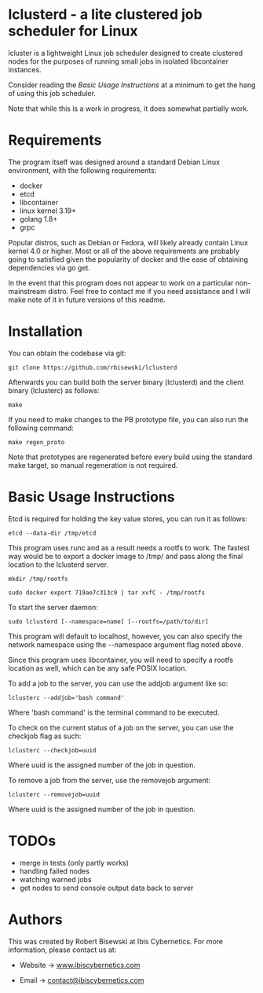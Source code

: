 # lclusterd - a lite clustered job scheduler for Linux

lcluster is a lightweight Linux job scheduler designed to create clustered
nodes for the purposes of running small jobs in isolated libcontainer
instances.

Consider reading the *Basic Usage Instructions* at a minimum to get the hang
of using this job scheduler.

Note that while this is a work in progress, it does somewhat partially work.

# Requirements

The program itself was designed around a standard Debian Linux environment,
with the following requirements:

* docker
* etcd 
* libcontainer 
* linux kernel 3.19+
* golang 1.8+
* grpc

Popular distros, such as Debian or Fedora, will likely already contain
Linux kernel 4.0 or higher. Most or all of the above requirements are
probably going to satisfied given the popularity of docker and the ease of
obtaining dependencies via go get.

In the event that this program does not appear to work on a particular
non-mainstream distro. Feel free to contact me if you need assistance
and I will make note of it in future versions of this readme.


# Installation

You can obtain the codebase via git:

    git clone https://github.com/rbisewski/lclusterd

Afterwards you can build both the server binary (lclusterd) and the client
binary (lclusterc) as follows:

    make

If you need to make changes to the PB prototype file, you can also run the
following command:

    make regen_proto

Note that prototypes are regenerated before every build using the standard
make target, so manual regeneration is not required.


# Basic Usage Instructions

Etcd is required for holding the key value stores, you can run it as
follows:

    etcd --data-dir /tmp/etcd


This program uses runc and as a result needs a rootfs to work. The fastest
way would be to export a docker image to /tmp/ and pass along the final
location to the lclusterd server. 

    mkdir /tmp/rootfs

    sudo docker export 719ae7c313c9 | tar xvfC - /tmp/rootfs


To start the server daemon:

    sudo lclusterd [--namespace=name] [--rootfs=/path/to/dir]

This program will default to localhost, however, you can also specify the
network namespace using the --namespace argument flag noted above.

Since this program uses libcontainer, you will need to specify a rootfs
location as well, which can be any safe POSIX location.


To add a job to the server, you can use the addjob argument like so:

    lclusterc --addjob='bash command'

Where 'bash command' is the terminal command to be executed.


To check on the current status of a job on the server, you can use the
checkjob flag as such:

    lclusterc --checkjob=uuid

Where uuid is the assigned number of the job in question.


To remove a job from the server, use the removejob argument:

    lclusterc --removejob=uuid

Where uuid is the assigned number of the job in question.


# TODOs

* merge in tests (only partly works)
* handling failed nodes
* watching warned jobs
* get nodes to send console output data back to server


# Authors

This was created by Robert Bisewski at Ibis Cybernetics. For more
information, please contact us at:

* Website -> www.ibiscybernetics.com

* Email -> contact@ibiscybernetics.com
